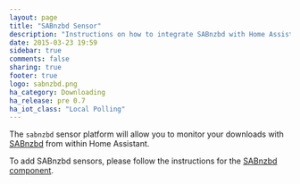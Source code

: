 ```yaml
---
layout: page
title: "SABnzbd Sensor"
description: "Instructions on how to integrate SABnzbd with Home Assistant."
date: 2015-03-23 19:59
sidebar: true
comments: false
sharing: true
footer: true
logo: sabnzbd.png
ha_category: Downloading
ha_release: pre 0.7
ha_iot_class: "Local Polling"
---
```



The `sabnzbd` sensor platform will allow you to monitor your downloads with [SABnzbd](http://sabnzbd.org) from within Home Assistant.

To add SABnzbd sensors, please follow the instructions for the [SABnzbd component](/components/sabnzbd). 

